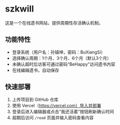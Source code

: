 
# szkwill

这是一个在线遗书网站，提供周期性存活确认机制。

## 功能特性

- 登录系统（用户名：孙镇坤，密码：BuXiangSi）
- 选择确认周期：1个月、3个月、6个月（默认3个月）
- 未确认超时后访客可通过密码“BeHappy”访问遗书内容
- 在线编辑遗书，自动保存

## 快速部署

1. 上传项目到 GitHub 仓库
2. 使用 Vercel（https://vercel.com）导入并部署
3. 登录后进入编辑器或点击“我还活着”按钮刷新确认时间
4. 超期后访问 `/read` 页面并输入密码查看内容
